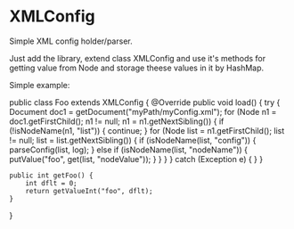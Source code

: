 # XMLConfig

Simple XML config holder/parser.

Just add the library, extend class XMLConfig and use it's methods for getting value from Node and storage theese values in it by HashMap.

Simple example:

public class Foo extends XMLConfig {
    @Override
    public void load() {
      try {
            Document doc1 = getDocument("myPath/myConfig.xml");
            for (Node n1 = doc1.getFirstChild(); n1 != null; n1 = n1.getNextSibling()) {
                if (!isNodeName(n1, "list")) {
                    continue;
                }
                for (Node list = n1.getFirstChild(); list != null; list = list.getNextSibling()) {
                    if (isNodeName(list, "config")) {
                        parseConfig(list, log);
                    } else if (isNodeName(list, "nodeName")) {
                        putValue("foo", get(list, "nodeValue"));
                    }
                }
            }
        } catch (Exception e) {
        }
    }

    public int getFoo() {
        int dflt = 0;
        return getValueInt("foo", dflt);
    }
}
